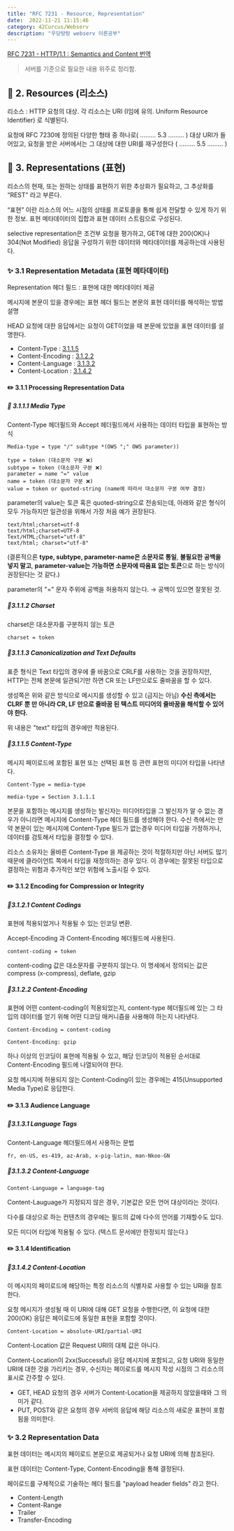 ```yaml
---
title: "RFC 7231 - Resource, Representation"
date:  2022-11-21 11:15:46
category: 42Curcus/Webserv
description: "우당탕탕 webserv 이론공부"
---
```


[RFC 7231 - HTTP/1.1 : Semantics and Content 번역](https://roka88.dev/106)

> 서버를 기준으로 필요한 내용 위주로 정리함.

## 🌟 2. Resources (리소스)

리소스 : HTTP 요청의 대상. 각 리소스는 URI (I임에 유의. Uniform Resource Identifier) 로 식별된다.

요청에 RFC 7230에 정의된 다양한 형태 중 하나로( ……… 5.3 ……… ) 대상 URI가 들어있고, 요청을 받은 서버에서는 그 대상에 대한 URI를 재구성한다 ( ……… 5.5 ……… )

## 🌟 3. Representations (표현)

리소스의 현재, 또는 원하는 상태를 표현하기 위한 추상화가 필요하고, 그 추상화를 “REST” 라고 부른다.

“표현” 이란 리소스의 어느 시점의 상태를 프로토콜을 통해 쉽게 전달할 수 있게 하기 위한 정보. 표현 메타데이터의 집합과 표현 데이터 스트림으로 구성된다.

selective representation은 조건부 요청을 평가하고, GET에 대한 200(OK)나 304(Not Modified) 응답을 구성하기 위한 데이터와 메타데이터를 제공하는데 사용된다.

### ✨ 3.1 Representation Metadata (표현 메타데이터)

Representation 헤더 필드 : 표현에 대한 메타데이터 제공

메시지에 본문이 있을 경우에는 표현 헤더 필드는 본문의 표현 데이터를 해석하는 방법 설명

HEAD 요청에 대한 응답에서는 요청이 GET이었을 때 본문에 있었을 표현 데이터를 설명한다.

- Content-Type : [3.1.1.5](#3115-content-type)
- Content-Encoding : [3.1.2.2](#3122-content-encoding)
- Content-Language : [3.1.3.2](#3132-content-language)
- Content-Location : [3.1.4.2](#3142-content-location)

#### ✏️ 3.1.1 Processing Representation Data

##### 📍 3.1.1.1 Media Type

Content-Type 헤더필드와 Accept 헤더필드에서 사용하는 데이터 타입을 표현하는 방식

```
Media-type = type "/" subtype *(OWS ";" OWS parameter))

type = token (대소문자 구분 ❌)
subtype = token (대소문자 구분 ❌)
parameter = name "=" value
name = token (대소문자 구분 ❌)
value = token or quoted-string (name에 따라서 대소문자 구분 여부 결정)
```

parameter의 value는 토큰 혹은 quoted-string으로 전송되는데, 아래와 같은 형식이 모두 가능하지만 일관성을 위해서 가장 처음 예가 권장된다.

```
text/html;charset=utf-8
text/html;charset=UTF-8
Text/HTML;Charset="utf-8"
text/html; charset="utf-8"
```

(결론적으론 **type, subtype, parameter-name은 소문자로 통일**, **불필요한 공백을 넣지 말고**, **parameter-value는 가능하면 소문자에 따옴표 없는 토큰**으로 하는 방식이 권장된다는 것 같다.)

parameter의 "=" 문자 주위에 공백을 허용하지 않는다. → 공백이 있으면 잘못된 것.

##### 📍3.1.1.2 Charset

charset은 대소문자를 구분하지 않는 토큰

```
charset = token
```

##### 📍3.1.1.3 Canonicalization and Text Defaults

표준 형식은 Text 타입의 경우에 줄 바꿈으로 CRLF를 사용하는 것을 권장하지만, HTTP는 전체 본문에 일관되기만 하면 CR 또는 LF만으로도 줄바꿈을 할 수 있다.

생성쪽은 위와 같은 방식으로 메시지를 생성할 수 있고 (금지는 아님) **수신 측에서는 CLRF 뿐 만 아니라 CR, LF 만으로 줄바꿈 된 텍스트 미디어의 줄바꿈을 해석할 수 있어야 한다.**

위 내용은 "text" 타입의 경우에만 적용된다.

##### 📍3.1.1.5 Content-Type

메시지 페이로드에 포함된 표현 또는 선택된 표현 등 관련 표현의 미디어 타입을 나타낸다.

```
Content-Type = media-type

media-type = Section 3.1.1.1
```

본문을 포함하는 메시지를 생성하는 발신자는 미디어타입을 그 발신자가 알 수 없는 경우가 아니라면 메시지에 Content-Type 헤더 필드를 생성해야 한다. 수신 측에서는 만약 본문이 있는 메시지에 Content-Type 필드가 없는경우 미디어 타입을 가정하거나, 데이터를 검토해서 타입을 결정할 수 있다.

리소스 소유자는 올바른 Content-Type 을 제공하는 것이 적절하지만 아닌 서버도 많기 때문에 클라이언트 쪽에서 타입을 재정의하는 경우 있다. 이 경우에는 잘못된 타입으로 결정하는 위험과 추가적인 보안 위험에 노출시킬 수 있다.

#### ✏️ 3.1.2 Encoding for Compression or Integrity

##### 📍3.1.2.1 Content Codings

표현에 적용되었거나 적용될 수 있는 인코딩 변환.

Accept-Encoding 과 Content-Encoding 헤더필드에 사용된다.

```
content-coding = token
```

content-coding 값은 대소문자를 구분하지 않는다. 이 명세에서 정의되는 값은 compress (x-compress), deflate, gzip

##### 📍3.1.2.2 Content-Encoding

표현에 어떤 content-coding이 적용되었는지, content-type 헤더필드에 있는 그 타입의 데이터를 얻기 위해 어떤 디코딩 매커니즘을 사용해야 하는지 나타낸다.

```
Content-Encoding = content-coding

Content-Encoding: gzip
```

하나 이상의 인코딩이 표현에 적용될 수 있고, 해당 인코딩이 적용된 순서대로 Content-Encoding 필드에 나열되어야 한다.

요청 메시지에 허용되지 않는 Content-Coding이 있는 경우에는 415(Unsupported Media Type)로 응답한다.

#### ✏️ 3.1.3 Audience Language

##### 📍3.1.3.1 Language Tags

Content-Language 헤더필드에서 사용하는 문법

```
fr, en-US, es-419, az-Arab, x-pig-latin, man-Nkoo-GN
```

##### 📍3.1.3.2 Content-Language

```
Content-Language = language-tag
```

Content-Lauguage가 지정되지 않은 경우, 기본값은 모든 언어 대상이라는 것이다.

다수를 대상으로 하는 컨텐츠의 경우에는 필드의 값에 다수의 언어를 기재할수도 있다.

모든 미디어 타입에 적용될 수 있다. (텍스트 문서에만 한정되지 않는다.)

####  ✏️ 3.1.4 Identification

##### 📍3.1.4.2 Content-Location

이 메시지의 페이로드에 해당하는 특정 리소스의 식별자로 사용할 수 있는 URI을 참조한다.

요청 메시지가 생성될 때 이 URI에 대해 GET 요청을 수행한다면, 이 요청에 대한 200(OK) 응답은 페이로드에 동일한 표현을 포함할 것이다.

```
Content-Location = absolute-URI/partial-URI
```

Content-Location 값은 Request URI의 대체 값은 아니다.

Content-Location이 2xx(Successful) 응답 메시지에 포함되고, 요청 URI와 동일한 URI에 대한 것을 가리키는 경우, 수신자는 페이로드를 메시지 작성 시점의 그 리소스의 표시로 간주할 수 있다.

- GET, HEAD 요청의 경우 서버가 Content-Location을 제공하지 않았을때와 그 의미가 같다.
- PUT, POST와 같은 요청의 경우 서버의 응답에 해당 리소스의 새로운 표현이 포함됨을 의미한다.

### ✨ 3.2 Representation Data

표현 데이터는 메시지의 페이로드 본문으로 제공되거나 요청 URI에 의해 참조된다.

표현 데이터는 Content-Type, Content-Encoding을 통해 결정된다.

페이로드를 구체적으로 기술하는 헤더 필드를 "payload header fields" 라고 한다.

- Content-Length
- Content-Range
- Trailer
- Transfer-Encoding
